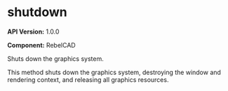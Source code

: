 # shutdown

**API Version:** 1.0.0

**Component:** RebelCAD

Shuts down the graphics system.

This method shuts down the graphics system, destroying the window
and rendering context, and releasing all graphics resources.

